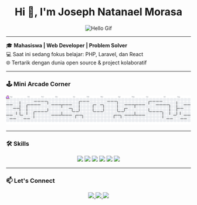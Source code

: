 <h1 align="center">Hi 👋, I'm Joseph Natanael Morasa</h1>

<p align="center">
  <img src="https://media.giphy.com/media/JSm18BuTgpKJoyRbDR/giphy.gif" width="300" alt="Hello Gif" />
</p>

---

🎓 **Mahasiswa | Web Developer | Problem Solver**  
💻 Saat ini sedang fokus belajar: PHP, Laravel, dan React  
🌐 Tertarik dengan dunia open source & project kolaboratif

---

### 🕹️ Mini Arcade Corner

<p align="center">
  <picture>
  <source media="(prefers-color-scheme: dark)" srcset="https://raw.githubusercontent.com/JosephNatanael/JosephNatanael/output/pacman-contribution-graph-dark.svg">
  <source media="(prefers-color-scheme: light)" srcset="https://raw.githubusercontent.com/JosephNatanael/JosephNatanael/output/pacman-contribution-graph.svg">
  <img alt="pacman contribution graph" src="https://raw.githubusercontent.com/JosephNatanael/JosephNatanael/output/pacman-contribution-graph.svg">
</picture>
</p>

---

### 🛠️ Skills

<p align="center">
  <img src="https://img.shields.io/badge/HTML5-E34F26?style=for-the-badge&logo=html5&logoColor=white" />
  <img src="https://img.shields.io/badge/CSS3-1572B6?style=for-the-badge&logo=css3&logoColor=white" />
  <img src="https://img.shields.io/badge/JavaScript-323330?style=for-the-badge&logo=javascript&logoColor=F7DF1E" />
  <img src="https://img.shields.io/badge/PHP-777BB4?style=for-the-badge&logo=php&logoColor=white" />
  <img src="https://img.shields.io/badge/Python-FFD43B?style=for-the-badge&logo=python&logoColor=blue" />
  <img src="https://img.shields.io/badge/Laravel-FF2D20?style=for-the-badge&logo=laravel&logoColor=white" />
</p>

---

### 📫 Let's Connect

<p align="center">
  <a href="https://instagram.com/josephmorasa">
    <img src="https://img.shields.io/badge/Instagram-E4405F?style=for-the-badge&logo=instagram&logoColor=white" />
  </a>
  <a href="mailto:ocepmorasa@email.com">
    <img src="https://img.shields.io/badge/Email-D14836?style=for-the-badge&logo=gmail&logoColor=white" />
  </a>
  <a href="https://linkedin.com/in/josephmorasa">
    <img src="https://img.shields.io/badge/LinkedIn-0072b1?style=for-the-badge&logo=linkedin&logoColor=white" />
  </a>
</p>

